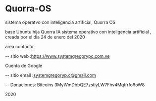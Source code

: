 # Quorra-OS
sistema operatvo con inteligencia artificial, Quorra OS   

base Ubuntu 
hija Quorra IA  sistema operativo con inteligencia artificial , creada por el dia 24 de enero del 2020   














area contacto

-- sitio web :https://www.systemgregorypc.com.ve

Cuenta de Google

-- sitio email :systemgregoryp.c@gmail.com

-- Donaciones: Bitcoins 3MyWmDbbQE7zstiyLW7Fhv4Mqtfrfo6oW8

2020
